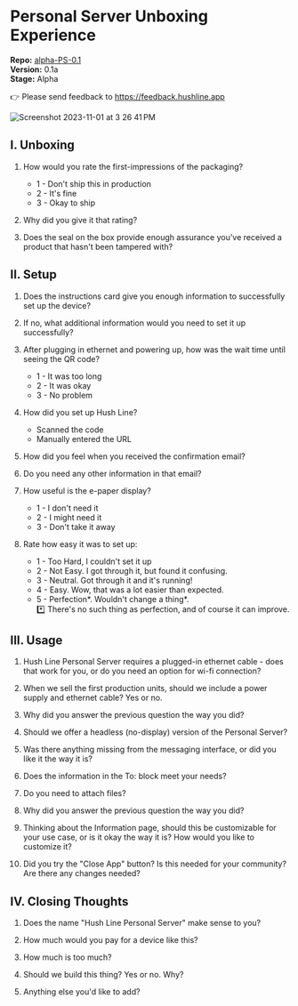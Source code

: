 # Personal Server Unboxing Experience

**Repo:** [alpha-PS-0.1](https://github.com/scidsg/hushline/tree/alpha-PS-0.1)<br>
**Version:** 0.1a<br>
**Stage:** Alpha

👉 Please send feedback to https://feedback.hushline.app

![Screenshot 2023-11-01 at 3 26 41 PM](https://github.com/scidsg/project-info/assets/28545431/e4dbf73b-664a-4bfe-ba79-02763e8b450b)

## I. Unboxing

1. How would you rate the first-impressions of the packaging?
    - 1 - Don't ship this in production
    - 2 - It's fine
    - 3 - Okay to ship

2. Why did you give it that rating?

3. Does the seal on the box provide enough assurance you've received a product that hasn't been tampered with?

## II. Setup

1. Does the instructions card give you enough information to successfully set up the device?

2. If no, what additional information would you need to set it up successfully?

3. After plugging in ethernet and powering up, how was the wait time until seeing the QR code?
   - 1 - It was too long
   - 2 - It was okay
   - 3 - No problem

4. How did you set up Hush Line?
   - Scanned the code
   - Manually entered the URL

5. How did you feel when you received the confirmation email?

6. Do you need any other information in that email?

7. How useful is the e-paper display?
    - 1 - I don't need it
    - 2 - I might need it
    - 3 - Don't take it away

9. Rate how easy it was to set up:
    - 1 - Too Hard, I couldn't set it up
    - 2 - Not Easy. I got through it, but found it confusing.
    - 3 - Neutral. Got through it and it's running!
    - 4 - Easy. Wow, that was a lot easier than expected.
    - 5 - Perfection*. Wouldn't change a thing*.<br>
          *️⃣ There's no such thing as perfection, and of course it can improve.

## III. Usage

1. Hush Line Personal Server requires a plugged-in ethernet cable - does that work for you, or do you need an option for wi-fi connection?

2. When we sell the first production units, should we include a power supply and ethernet cable? Yes or no.

3. Why did you answer the previous question the way you did?

4. Should we offer a headless (no-display) version of the Personal Server?

5. Was there anything missing from the messaging interface, or did you like it the way it is? 

6. Does the information in the To: block meet your needs? 

7. Do you need to attach files?

8. Why did you answer the previous question the way you did?

9. Thinking about the Information page, should this be customizable for your use case, or is it okay the way it is? How would you like to customize it?

10. Did you try the "Close App" button? Is this needed for your community? Are there any changes needed?

## IV. Closing Thoughts

1. Does the name "Hush Line Personal Server" make sense to you?

2. How much would you pay for a device like this? 

3. How much is too much?

4. Should we build this thing? Yes or no. Why?
    
5. Anything else you'd like to add?
